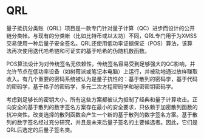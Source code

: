 # 

# QRL

量子抵抗分类账（QRL）项目是一款专门针对量子计算（QC）进步而设计的公开链分类帐。与现有的分类帐（比如比特币或以太坊）不同，QRL专门用于为XMSS交易使用一种后量子安全签名。QRL还使用低功率证据保证（POS）算法，该算法再次使用迭代哈希链和可证实的基于哈希的伪随机数函数。 

POS算法设计为对传统签名无依赖性，传统签名容易受到足够强大的QC影响，并允许节点在低功率设备（如树莓派或笔记本电脑）上运行，并被动地通过放样赚取收入。有几个重要的密码系统被认为是量子抗性的：基于散列的密码学，基于代码的密码学，基于格子的密码学，多元二次方程密码学和秘密密钥密码学。

考虑到足够长的密钥大小，所有这些方案都被认为抵制了经典和量子计算攻击。正向安全的基于散列的数字签名方案存在最小的安全要求，只依赖于加密散列函数的抗冲突性。改变选择的散列函数会产生一个新的基于散列的数字签名方案。基于散列的数字签名经过充分研究，并且是未来后量子签名的主要候选者。因此，它们是QRL后选定的后量子签名类。

